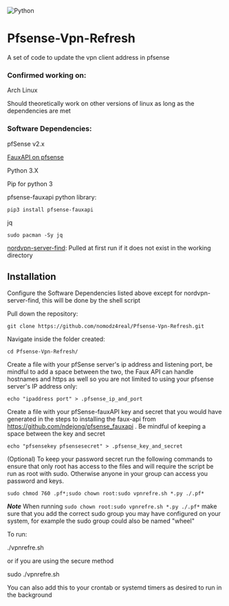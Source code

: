 ![Python](https://github.com/nomodz4real/Pfsense-Vpn-Refresh/workflows/Python%20application/badge.svg)

# Pfsense-Vpn-Refresh
A set of code to update the vpn client address in pfsense

### Confirmed working on:
Arch Linux

Should theoretically work on other versions of linux as long as the dependencies are met

### Software Dependencies:

pfSense v2.x

[FauxAPI on pfsense](https://github.com/ndejong/pfsense_fauxapi) 

Python 3.X

Pip for python 3

pfsense-fauxapi python library:

    pip3 install pfsense-fauxapi

jq

    sudo pacman -Sy jq

[nordvpn-server-find](https://github.com/mrzool/nordvpn-server-find): Pulled at first run if it does not exist in the working directory
## Installation


Configure the Software Dependencies listed above except for nordvpn-server-find, this will be done by the shell script

Pull down the repository:

    git clone https://github.com/nomodz4real/Pfsense-Vpn-Refresh.git

Navigate inside the folder created:

    cd Pfsense-Vpn-Refresh/

Create a file with your pfSense server's ip address and listening port, be mindful to add a space between the two, the Faux API can handle hostnames and https as well so you are not limited to using your pfsense server's IP address only:

    echo "ipaddress port" > .pfsense_ip_and_port

Create a file with your pfSense-fauxAPI key and secret that you would have generated in the steps to installing the faux-api from https://github.com/ndejong/pfsense_fauxapi . Be mindful of keeping a space between the key and secret

    echo "pfsensekey pfsensesecret" > .pfsense_key_and_secret

(Optional)
To keep your password secret run the following commands to ensure that only root has access to the files and will require the script be run as root with sudo. Otherwise anyone in your group can access you password and keys.

 `sudo chmod 760 .pf*;sudo chown root:sudo vpnrefre.sh *.py ./.pf*`

***Note*** When running `sudo chown root:sudo vpnrefre.sh *.py ./.pf*` make sure that you add the correct sudo group you may have configured on your system, for example the sudo group could also be named "wheel"

To run:

./vpnrefre.sh 

or if you are using the secure method

sudo ./vpnrefre.sh 

You can also add this to your crontab or systemd timers as desired to run in the background
